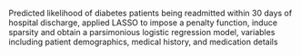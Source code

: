 Predicted likelihood of diabetes patients being readmitted within 30 days of hospital discharge, applied LASSO to impose a penalty function, induce sparsity and obtain a parsimonious logistic regression model, variables including patient demographics, medical history, and medication details
